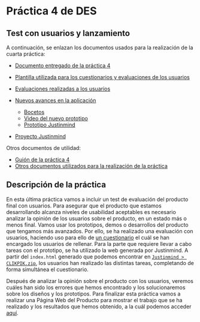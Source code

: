# Práctica 4 de DES
## Test con usuarios y lanzamiento

A continuación, se enlazan los documentos usados para la realización de la cuarta práctica:


- [Documento entregado de la práctica 4]()
- [Plantilla utilizada para los cuestionarios y evaluaciones de los usuarios](https://github.com/Gecofer/MII_DES_1819/blob/master/Pr%C3%A1ctica%204/Plantilla_cuestionario.pdf)
- [Evaluaciones realizadas a los usuarios](https://github.com/Gecofer/MII_DES_1819/tree/master/Pr%C3%A1ctica%204/Cuestionarios)
- [Nuevos avances en la aplicación](https://github.com/Gecofer/MII_DES_1819/tree/master/Pr%C3%A1ctica%204/Avances)
	- [Bocetos](https://github.com/Gecofer/MII_DES_1819/blob/master/Pr%C3%A1ctica%204/Avances/App%20m%C3%B3vil/Bocetos.pdf)
	- [Video del nuevo prototipo](https://github.com/Gecofer/MII_DES_1819/blob/master/Pr%C3%A1ctica%204/Avances/App%20m%C3%B3vil/AppVideo.mov)
	- [Prototipo Justinmind](https://github.com/Gecofer/MII_DES_1819/blob/master/Pr%C3%A1ctica%204/Avances/App%20m%C3%B3vil/BocetosApp-AltaFidelidadP4.vp)

- [Proyecto Justinmind](https://github.com/Gecofer/MII_DES_1819/tree/master/Pr%C3%A1ctica%204/Justinmind)


Otros documentos de utilidad:
- [Guión de la práctica 4](https://github.com/Gecofer/MII_DES_1819/blob/master/Pr%C3%A1ctica%204/Practica4_guion.pdf)
- [Otros documentos utilizados para la realización de la práctica](https://github.com/Gecofer/MII_DES_1819/tree/master/Pr%C3%A1ctica%204/Documentos)


## Descripción de la práctica

En esta última práctica vamos a incluir un test de evaluación del producto final con usuarios. Para asegurar que el producto que estamos desarrollando alcanza niveles de usabilidad aceptables es necesario analizar la opinión de los usuarios sobre el producto, en un estado más o menos final. Vamos usar los prototipos, demos o desarrollos del producto que tengamos más avanzados. Por ello, se ha realizado una evaluación con usuarios, haciendo uso para ello de [un cuestionario](https://github.com/Gecofer/MII_DES_1819/blob/master/Pr%C3%A1ctica%204/Plantilla_cuestionario.pdf) el cuál se han encargado los usuarios de rellenar. Para la parte que requiere llevar a cabo tareas con el prototipo, se ha utilizado la web generada por Justinmind. A partir del `index.html` generado que podemos encontrar en [`Justinmind > CLIKPIK.zip`](https://github.com/Gecofer/MII_DES_1819/tree/master/Pr%C3%A1ctica%204/Justinmind), los usuarios han realizado las distintas tareas, completando de forma simultánea el cuestionario. 

Después de analizar la opinión sobre el producto con los usuarios, veremos cuáles han sido los errores que hemos encontrado y los solucionaremos sobre los diseños y los prototipos. Para finalizar esta práctica vamos a realizar una Página Web del Producto para mostrar el trabajo que se ha realizado y los resultados que hemos obtenido, a la cuál podemos acceder [aquí](https://andreamorgarz.wixsite.com/website). 